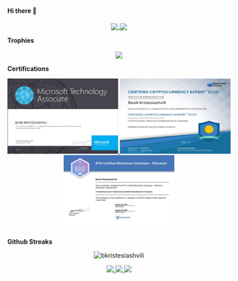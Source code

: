#### Hi there 👋

<!--
**bkristesiashvili/bkristesiashvili** is a ✨ _special_ ✨ repository because its `README.md` (this file) appears on your GitHub profile.

Here are some ideas to get you started:

- 🔭 I’m currently working on ...
- 🌱 I’m currently learning ...
- 👯 I’m looking to collaborate on ...
- 🤔 I’m looking for help with ...
- 💬 Ask me about ...
- 📫 How to reach me: ...
- 😄 Pronouns: ...
- ⚡ Fun fact: ...
-->
<p align="center">
  <a href="https://github-readme-stats.vercel.app/api?username=bkristesiashvili&count_private=true&show_icons=true&theme=chartreuse-dark">
    <img align="center" src="https://github-readme-stats.vercel.app/api?username=bkristesiashvili&count_private=true&show_icons=true&bg_color=30,004e95,004e95&title_color=fff&text_color=fff" />
  </a>
  <a href="https://github.com/bkristesiashvili">
    <img height=198 align="center" src="https://github-readme-stats.vercel.app/api/top-langs/?username=bkristesiashvili&bg_color=0,004e95,004e95&title_color=fff&text_color=fff" />
  </a>
</p>

<b>Trophies</b>
<p align="center">
  <a href="https://github-profile-trophy.vercel.app/?username=bkristesiashvili&theme=discord&no-frame=false&no-bg=true&margin-w=6&margin-h=4&no-frame=true">
    <img align="center" src="https://github-profile-trophy.vercel.app/?username=bkristesiashvili&theme=discord&no-frame=true&no-bg=false&margin-w=6&margin-h=4&no-frame=true" />
  </a>
</p>
  
<b>Certifications</b>
<p align="center">
  <a href="https://www.credly.com/badges/3aeaea44-9410-40cf-add6-8b7917da88b0" target="_blank">
    <img src="https://github.com/bkristesiashvili/bkristesiashvili/blob/main/163324302_2595826237376576_4554714125109321727_n.jpg"  width=250 height=170 />
  </a>
  <a href="https://www.credential.net/3f693fea-3de0-4edc-be32-7556c60b5cc3" target="_blank">
    <img src="https://github.com/bkristesiashvili/bkristesiashvili/blob/main/166365752849.png"  width=250 height=170 />
  </a>
  <a href="[https://www.credential.net/3f693fea-3de0-4edc-be32-7556c60b5cc3](https://www.btacertified.com/dlink/277b86b55d8c6cd3e777c800c53e85cbbe6908767d02b508834ba71f76a26bd2/certdisplayhash)" target="_blank">
    <img src="https://github.com/bkristesiashvili/bkristesiashvili/blob/main/370604814_3205312586427935_2630459846165384560_n.jpg"  width=250 height=170 />
  </a>
</p>

<b>Github Streaks</b>
<p align="center"><img src="https://github-readme-streak-stats.herokuapp.com/?user=bkristesiashvili&theme=black-ice&hide_border=true&stroke=0000&background=0D1117&ring=004e95&fire=e05397&currStreakLabel=e05397&bg_color=30,e96443,904e95&title_color=fff&text_color=fff" alt="bkristesiashvili" /></p>

<div>
  <p align="center">
<!--     <img src="https://gpvc.arturio.dev/bkristesiashvili" height=24 /> -->
    <a href="https://www.linkedin.com/in/besik-kristesiashvili/" target="_blank">
      <img src="https://img.shields.io/badge/-LinkedIn-%230077B5?style=for-the-badge&logo=linkedin&logoColor=white" height=24 />
    </a>
    <a href="https://www.facebook.com/bes000/" target="_blank">
      <img src="https://img.shields.io/badge/-facebook-4267B2?style=for-the-badge&logo=facebook&logoColor=white" height=24 />
    </a>
    <a href="https://stackoverflow.com/users/14426625/besik-kristesiashvili" target="_blank">
      <img src="https://img.shields.io/badge/-stack%20overflow-F48024?style=for-the-badge&logo=stackoverflow&logoColor=white" height=24 />
    </a>
  </p>
</div>
